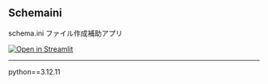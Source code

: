 ## Schemaini

schema.ini ファイル作成補助アプリ

[![Open in Streamlit](https://static.streamlit.io/badges/streamlit_badge_black_white.svg)](https://schemaini-shiba54.streamlit.app/)

---

python==3.12.11
